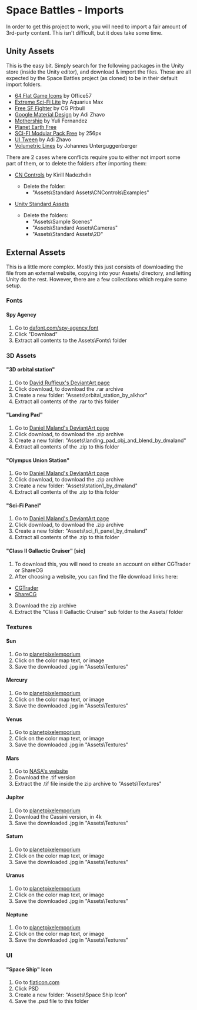 # Space Battles - Imports
In order to get this project to work, you will need to import a fair amount of 3rd-party content. This isn't difficult, but it does take some time.

## Unity Assets
This is the easy bit. Simply search for the following packages in the Unity store (inside the Unity editor), and download & import the files. These are all expected by the Space Battles project (as cloned) to be in their default import folders.

* [64 Flat Game Icons](https://www.assetstore.unity3d.com/en/#!/content/36440) by Office57
* [Extreme Sci-Fi Lite](https://www.assetstore.unity3d.com/en/#!/content/50727) by Aquarius Max
* [Free SF Fighter](https://assetstore.unity.com/packages/3d/vehicles/space/free-sf-fighter-11711) by CG Pitbull
* [Google Material Design](https://assetstore.unity.com/packages/tools/particles-effects/google-material-design-47141) by Adi Zhavo
* [Mothership](https://assetstore.unity.com/packages/3d/vehicles/space/mothership-35608) by Yuli Fernandez
* [Planet Earth Free](https://assetstore.unity.com/packages/3d/environments/sci-fi/planet-earth-free-23399)
* [SCI-FI Modular Pack Free](https://assetstore.unity.com/packages/3d/environments/sci-fi/sci-fi-modular-pack-free-39538) by 256px
* [UI Tween](https://assetstore.unity.com/packages/tools/animation/ui-tween-38583) by Adi Zhavo
* [Volumetric Lines](https://assetstore.unity.com/packages/tools/particles-effects/volumetric-lines-29160) by Johannes Unterguggenberger

There are 2 cases where conflicts require you to either not import some part of them, or to delete the folders after importing them:

* [CN Controls](https://assetstore.unity.com/packages/tools/input-management/cn-controls-joystick-touchpad-button-and-d-pad-15233) by Kirill Nadezhdin
  * Delete the folder:
    * "Assets\Standard Assets\CNControls\Examples\"

* [Unity Standard Assets](https://assetstore.unity.com/packages/essentials/asset-packs/standard-assets-32351)
  * Delete the folders:
    * "Assets\Sample Scenes\"
    * "Assets\Standard Assets\Cameras\"
    * "Assets\Standard Assets\2D\"

## External Assets
This is a little more complex. Mostly this just consists of downloading the file from an external website, copying into your Assets/ directory, and letting Unity do the rest. However, there are a few collections which require some setup.

### Fonts
#### Spy Agency
1. Go to [dafont.com/spy-agency.font](https://www.dafont.com/spy-agency.font)
2. Click "Download"
3. Extract all contents to the Assets\Fonts\ folder

### 3D Assets
#### "3D orbital station"
1. Go to [David Ruffieux's DeviantArt page](https://alkhor.deviantart.com/art/3D-orbital-station-obj-386598361)
2. Click download, to download the .rar archive
3. Create a new folder: "Assets\orbital_station_by_alkhor"
4. Extract all contents of the .rar to this folder

#### "Landing Pad"
1. Go to [Daniel Maland's DeviantArt page](https://dmaland.deviantart.com/art/Landing-Pad-OBJ-and-BLEND-460249980)
2. Click download, to download the .zip archive
3. Create a new folder: "Assets\landing_pad_obj_and_blend_by_dmaland"
4. Extract all contents of the .zip to this folder

#### "Olympus Union Station"
1. Go to [Daniel Maland's DeviantArt page](https://dmaland.deviantart.com/art/Olmpus-Union-Station-1-OBJ-and-BLEND-461642529)
2. Click download, to download the .zip archive
3. Create a new folder: "Assets\station1_by_dmaland"
4. Extract all contents of the .zip to this folder

#### "Sci-Fi Panel"
1. Go to [Daniel Maland's DeviantArt page](https://dmaland.deviantart.com/art/Sci-Fi-Panel-156753417)
2. Click download, to download the .zip archive
3. Create a new folder: "Assets\sci_fi_panel_by_dmaland"
4. Extract all contents of the .zip to this folder

#### "Class II Gallactic Cruiser" [sic]
1. To download this, you will need to create an account on either CGTrader or ShareCG
2. After choosing a website, you can find the file download links here:
  * [CGTrader](https://www.cgtrader.com/items/51216/download-page)
  * [ShareCG](http://www.sharecg.com/v/72828/gallery/5/3D-Model/Class-II-Gallactic-Cruiser?interstitial_displayed=Yes)
3. Download the zip archive
4. Extract the "Class II Gallactic Cruiser" sub folder to the Assets/ folder

### Textures
#### Sun
1. Go to [planetpixelemporium](http://planetpixelemporium.com/sun.html)
2. Click on the color map text, or image
3. Save the downloaded .jpg in "Assets\Textures\"

#### Mercury
1. Go to [planetpixelemporium](http://planetpixelemporium.com/mercury.html)
2. Click on the color map text, or image
3. Save the downloaded .jpg in "Assets\Textures\"

#### Venus
1. Go to [planetpixelemporium](http://planetpixelemporium.com/sun.html)
2. Click on the color map text, or image
3. Save the downloaded .jpg in "Assets\Textures\"

#### Mars
1. Go to [NASA's website](https://nasa3d.arc.nasa.gov/detail/mar0kuu2)
2. Download the .tif version
3. Extract the .tif file inside the zip archive to "Assets\Textures\"

#### Jupiter
1. Go to [planetpixelemporium](http://planetpixelemporium.com/jupiter.html)
2. Download the Cassini version, in 4k
3. Save the downloaded .jpg in "Assets\Textures\"

#### Saturn
1. Go to [planetpixelemporium](http://planetpixelemporium.com/saturn.html)
2. Click on the color map text, or image
3. Save the downloaded .jpg in "Assets\Textures\"

#### Uranus
1. Go to [planetpixelemporium](http://planetpixelemporium.com/uranus.html)
2. Click on the color map text, or image
3. Save the downloaded .jpg in "Assets\Textures\"

#### Neptune
1. Go to [planetpixelemporium](http://planetpixelemporium.com/neptune.html)
2. Click on the color map text, or image
3. Save the downloaded .jpg in "Assets\Textures\"

### UI
#### "Space Ship" Icon
1. Go to [flaticon.com](https://www.flaticon.com/free-icon/space-ship_124571)
2. Click PSD
3. Create a new folder: "Assets\Space Ship Icon"
4. Save the .psd file to this folder
